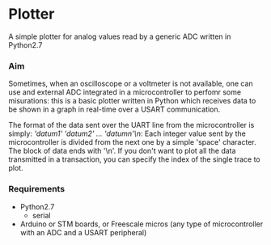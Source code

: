 # Plotter
A simple plotter for analog values read by a generic ADC written in Python2.7

### Aim
Sometimes, when an oscilloscope or a voltmeter is not available, one can use and external ADC integrated in a microcontroller to perfomr some misurations: this is a basic plotter written in Python which receives data to be shown in a graph in real-time over a USART communication. 

The format of the data sent over the UART line from the microcontroller is simply: *'datum1' 'datum2' ... 'datumn'\n*: Each integer value sent by the microcontroller is divided from the next one by a simple 'space' character. The block of data ends with '\n'. If you don't want to plot all the data transmitted in a transaction, you can specify the index of the single trace to plot.

### Requirements
  * Python2.7
     * serial
  * Arduino or STM boards, or Freescale micros (any type of microcontroller with an ADC and a USART peripheral)

